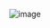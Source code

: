 ![image](https://github.com/ilrexho2011/Project-EULER-Possible-Solutions-Problems-201_to_300/assets/61479363/b55defe3-5458-4276-a06d-84225a7824cb)

